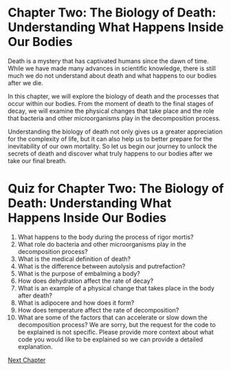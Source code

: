 # Chapter Two: The Biology of Death: Understanding What Happens Inside Our Bodies

Death is a mystery that has captivated humans since the dawn of time. While we have made many advances in scientific knowledge, there is still much we do not understand about death and what happens to our bodies after we die. 

In this chapter, we will explore the biology of death and the processes that occur within our bodies. From the moment of death to the final stages of decay, we will examine the physical changes that take place and the role that bacteria and other microorganisms play in the decomposition process.

Understanding the biology of death not only gives us a greater appreciation for the complexity of life, but it can also help us to better prepare for the inevitability of our own mortality. So let us begin our journey to unlock the secrets of death and discover what truly happens to our bodies after we take our final breath.
# Quiz for Chapter Two: The Biology of Death: Understanding What Happens Inside Our Bodies

1. What happens to the body during the process of rigor mortis?
2. What role do bacteria and other microorganisms play in the decomposition process?
3. What is the medical definition of death?
4. What is the difference between autolysis and putrefaction?
5. What is the purpose of embalming a body?
6. How does dehydration affect the rate of decay?
7. What is an example of a physical change that takes place in the body after death?
8. What is adipocere and how does it form?
9. How does temperature affect the rate of decomposition?
10. What are some of the factors that can accelerate or slow down the decomposition process?
We are sorry, but the request for the code to be explained is not specific. Please provide more context about what code you would like to be explained so we can provide a detailed explanation.


[Next Chapter](03_Chapter03.md)